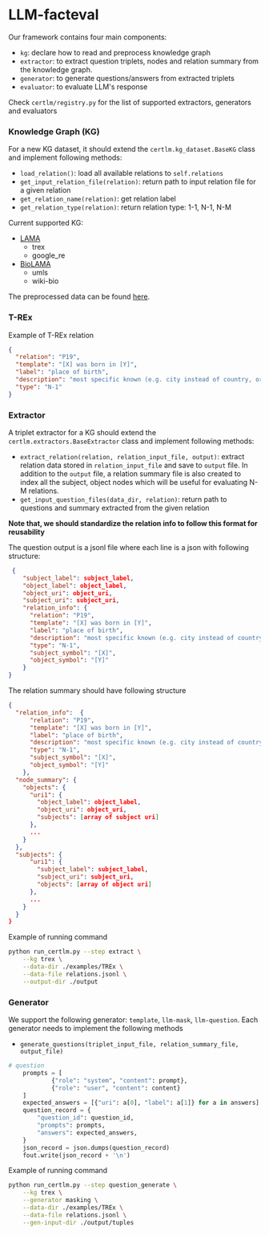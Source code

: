 # LLM-facteval

Our framework contains four main components:
- `kg`: declare how to read and preprocess knowledge graph
- `extractor`: to extract question triplets, nodes and relation summary from the knowledge graph.
- `generator`: to generate questions/answers from extracted triplets
- `evaluator`: to evaluate LLM's response

Check `certlm/registry.py` for the list of supported extractors, generators and evaluators
### Knowledge Graph (KG)
For a new KG dataset, it should extend the `certlm.kg_dataset.BaseKG` class and implement following methods:
- `load_relation()`: load all available relations to `self.relations`
- `get_input_relation_file(relation)`: return path to input relation file for a given relation
- `get_relation_name(relation)`: get relation label
- `get_relation_type(relation)`: return relation type: 1-1, N-1, N-M

Current supported KG:
- [LAMA](https://arxiv.org/pdf/1909.01066.pdf)
  - trex
  - google_re
- [BioLAMA](https://arxiv.org/pdf/2110.08173.pdf)
  - umls
  - wiki-bio
    
The preprocessed data can be found [here](https://drive.google.com/drive/folders/1Y17Hcnh9bjmOrxfU-R2ktgu444QQh9_2?usp=sharing).
### T-REx
Example of T-REx relation
```json
{
  "relation": "P19",
  "template": "[X] was born in [Y]",
  "label": "place of birth",
  "description": "most specific known (e.g. city instead of country, or hospital instead of city) birth location of a person, animal or fictional character",
  "type": "N-1"
}

```

### Extractor
A triplet extractor for a KG should extend the `certlm.extractors.BaseExtractor` class and implement following methods:
- `extract_relation(relation, relation_input_file, output)`: extract relation data stored in `relation_input_file` and save to `output` file. In addition to the `output` file, a relation summary file is also created to index all the subject, object nodes which will be useful for evaluating N-M relations.
- `get_input_question_files(data_dir, relation)`: return path to questions and summary extracted from the given relation

**Note that, we should standardize the relation info to follow this format for reusability**

The question output is a jsonl file where each line is a json with following structure:
```json
 {
    "subject_label": subject_label,
    "object_label": object_label,
    "object_uri": object_uri,
    "subject_uri": subject_uri,
    "relation_info": {
      "relation": "P19",
      "template": "[X] was born in [Y]",
      "label": "place of birth",
      "description": "most specific known (e.g. city instead of country, or hospital instead of city) birth location of a person, animal or fictional character",
      "type": "N-1",
      "subject_symbol": "[X]",
      "object_symbol": "[Y]"
    }
}
```

The relation summary should have following structure

```json
{
  "relation_info":  {
      "relation": "P19",
      "template": "[X] was born in [Y]",
      "label": "place of birth",
      "description": "most specific known (e.g. city instead of country, or hospital instead of city) birth location of a person, animal or fictional character",
      "type": "N-1",
      "subject_symbol": "[X]",
      "object_symbol": "[Y]"
    },
  "node_summary": {
    "objects": {
      "uri1": {
        "object_label": object_label,
        "object_uri": object_uri,
        "subjects": [array of subject uri]
      },
      ...
    }
  },
  "subjects": {
      "uri1": {
        "subject_label": subject_label,
        "subject_uri": subject_uri,
        "objects": [array of object uri]
      },
      ...
    }
  }
}
```

Example of running command
```bash
python run_certlm.py --step extract \
    --kg trex \
    --data-dir ./examples/TREx \
    --data-file relations.jsonl \
    --output-dir ./output  
```
### Generator
We support the following generator: `template`, `llm-mask`, `llm-question`. Each generator needs to implement the following methods
- `generate_questions(triplet_input_file, relation_summary_file, output_file)`

```python
# question
    prompts = [
            {"role": "system", "content": prompt},
            {"role": "user", "content": content}
    ]
    expected_answers = [{"uri": a[0], "label": a[1]} for a in answers]
    question_record = {
        "question_id": question_id,
        "prompts": prompts,
        "answers": expected_answers,
    }
    json_record = json.dumps(question_record)
    fout.write(json_record + '\n')
```

Example of running command
```bash
python run_certlm.py --step question_generate \
    --kg trex \
    --generator masking \
    --data-dir ./examples/TREx \
    --data-file relations.jsonl \
    --gen-input-dir ./output/tuples 
```
